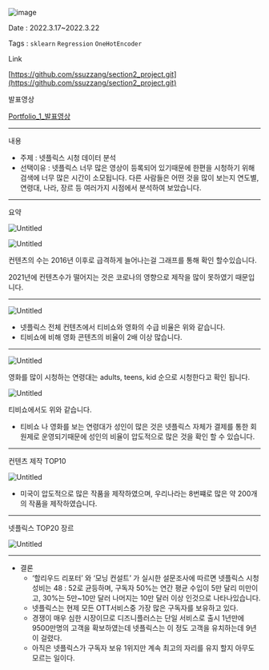 ![image](https://user-images.githubusercontent.com/97435321/190986034-5096ee4c-66db-49a1-ae4e-99f083f66319.png)

Date : 2022.3.17~2022.3.22

Tags : `sklearn` `Regression` `OneHotEncoder`

Link 

[https://github.com/ssuzzang/section2_project.git](https://github.com/ssuzzang/section2_project.git)

발표영상

[Portfolio_1_발표영상](https://youtu.be/igmZMTnZjKs)

---

내용

- 주제 :  넷플릭스 시청 데이터 분석
- 선택이유 : 넷플릭스 너무 많은 영상이 등록되어 있기때문에 한편을 시청하기 위해 검색에 너무 많은 시간이 소모됩니다. 다른 사람들은 어떤 것을 많이 보는지 연도별, 연령대, 나라, 장르 등 여러가지 시점에서 분석하여 보았습니다.

---

요약

![Untitled](https://s3-us-west-2.amazonaws.com/secure.notion-static.com/bd25a2a7-2479-43dd-ae14-28c46504487e/Untitled.png)

![Untitled](https://s3-us-west-2.amazonaws.com/secure.notion-static.com/1681a886-cae4-4cac-b9cd-278d27978432/Untitled.png)

컨텐츠의 수는 2016년 이후로 급격하게 늘어나는걸 그래프를 통해 확인 할수있습니다.

2021년에 컨텐츠수가 떨어지는 것은 코로나의 영향으로 제작을 많이 못하였기 때문입니다.

---

![Untitled](https://s3-us-west-2.amazonaws.com/secure.notion-static.com/8dbd4143-d662-47a8-a617-e51c9ea1db5e/Untitled.png)

- 넷플릭스 전체 컨텐츠에서 티비쇼와 영화의 수급 비율은 위와 같습니다.
- 티비쇼에 비해 영화 콘텐츠의 비율이 2배 이상 많습니다.

---

![Untitled](https://s3-us-west-2.amazonaws.com/secure.notion-static.com/f9a437d2-4a5d-43a3-87b4-f61e968ac374/Untitled.png)

영화를 많이 시청하는 연령대는 adults, teens, kid 순으로 시청한다고 확인 됩니다.

![Untitled](https://s3-us-west-2.amazonaws.com/secure.notion-static.com/2b10cf9d-8b9d-4765-8d3d-3b0318d6b2c6/Untitled.png)

티비쇼에서도 위와 같습니다.

- 티비쇼 나 영화를 보는 연령대가 성인이 많은 것은 넷플릭스 자체가 결제를 통한 회원제로 운영되기때문에 성인의 비율이 압도적으로 많은 것을 확인 할 수 있습니다.

---

컨텐츠 제작 TOP10 

![Untitled](https://s3-us-west-2.amazonaws.com/secure.notion-static.com/1b9a2f23-46a9-4e6e-9a0a-4b0909d311f1/Untitled.png)

- 미국이 압도적으로 많은 작품을 제작하였으며, 우리나라는 8번쨰로 많은 약 200개의 작품을 제작하였습니다.

---

넷플릭스 TOP20 장르

![Untitled](https://s3-us-west-2.amazonaws.com/secure.notion-static.com/9b222ae7-02b8-4a50-b56e-0007e4ad7941/Untitled.png)

---

- 결론
    - ‘할리우드 리포터’ 와 ‘모닝 컨설트’ 가 실시한 설문조사에 따르면 넷플릭스 시청 성비는 48 : 52로 균등하며, 구독자 50%는 연간 평균 수입이 5만 달리 미만이고, 30%는 5만~10만 달러 나머지는 10만 달러 이상 인것으로 나타나있습니다.
    - 넷플릭스는 현제 모든 OTT서비스중 가장 많은 구독자를 보유하고 있다.
    - 경쟁이 매우 심한 시장이므로 디즈니플러스는 단일 서비스로 출시 1년만에 9500만명의 고객을 확보하였는데 넷플릭스는 이 정도 고객을 유치하는데 9년이 걸렸다.
    - 아직은 넷플릭스가 구독자 보유 1위지만 계속 최고의 자리를 유지 할지 아무도 모르는 일이다.
